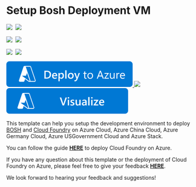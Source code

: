 # Setup Bosh Deployment VM

<IMG SRC="https://azurequickstartsservice.blob.core.windows.net/badges/bosh-setup/PublicLastTestDate.svg" />&nbsp;
<IMG SRC="https://azurequickstartsservice.blob.core.windows.net/badges/bosh-setup/PublicDeployment.svg" />&nbsp;

<IMG SRC="https://azurequickstartsservice.blob.core.windows.net/badges/bosh-setup/FairfaxLastTestDate.svg" />&nbsp;
<IMG SRC="https://azurequickstartsservice.blob.core.windows.net/badges/bosh-setup/FairfaxDeployment.svg" />&nbsp;

<IMG SRC="https://azurequickstartsservice.blob.core.windows.net/badges/bosh-setup/BestPracticeResult.svg" />&nbsp;
<IMG SRC="https://azurequickstartsservice.blob.core.windows.net/badges/bosh-setup/CredScanResult.svg" />&nbsp;

<a href="https://portal.azure.com/#create/Microsoft.Template/uri/https%3A%2F%2Fraw.githubusercontent.com%2FAzure%2Fazure-quickstart-templates%2Fmaster%2Fbosh-setup%2Fazuredeploy.json" target="_blank">
    <img src="https://raw.githubusercontent.com/Azure/azure-quickstart-templates/master/1-CONTRIBUTION-GUIDE/images/deploytoazure.svg"/>
</a>
<a href="https://portal.azure.us/#create/Microsoft.Template/uri/https%3A%2F%2Fraw.githubusercontent.com%2FAzure%2Fazure-quickstart-templates%2Fmaster%2Fbosh-setup%2Fazuredeploy.json" target="_blank">
    <img src="http://azuredeploy.net/AzureGov.png"/>
</a>
<a href="http://armviz.io/#/?load=https%3A%2F%2Fraw.githubusercontent.com%2FAzure%2Fazure-quickstart-templates%2Fmaster%2Fbosh-setup%2Fazuredeploy.json" target="_blank">
    <img src="https://raw.githubusercontent.com/Azure/azure-quickstart-templates/master/1-CONTRIBUTION-GUIDE/images/visualizebutton.svg"/>
</a>

This template can help you setup the development environment to deploy [BOSH](http://bosh.io/) and [Cloud Foundry](https://www.cloudfoundry.org/) on Azure Cloud, Azure China Cloud, Azure Germany Cloud, Azure USGovernment Cloud and Azure Stack.

You can follow the guide [**HERE**](https://github.com/cloudfoundry-incubator/bosh-azure-cpi-release/blob/master/docs/guidance.md) to deploy Cloud Foundry on Azure.

If you have any question about this template or the deployment of Cloud Foundry on Azure, please feel free to give your feedback [**HERE**](https://github.com/cloudfoundry-incubator/bosh-azure-cpi-release/issues).

We look forward to hearing your feedback and suggestions!


